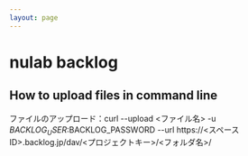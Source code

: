 ```yaml
---
layout: page
---
```


# nulab backlog

## How to upload files in command line

ファイルのアップロード：curl --upload <ファイル名> -u $BACKLOG_USER:$BACKLOG_PASSWORD --url https://<スペースID>.backlog.jp/dav/<プロジェクトキー>/<フォルダ名>/
